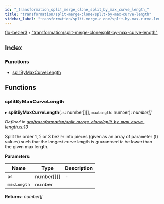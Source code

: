 ```yaml
---
id: "_transformation_split_merge_clone_split_by_max_curve_length_"
title: "transformation/split-merge-clone/split-by-max-curve-length"
sidebar_label: "transformation/split-merge-clone/split-by-max-curve-length"
---
```


[flo-bezier3](../globals.md) › ["transformation/split-merge-clone/split-by-max-curve-length"](_transformation_split_merge_clone_split_by_max_curve_length_.md)

## Index

### Functions

* [splitByMaxCurveLength](_transformation_split_merge_clone_split_by_max_curve_length_.md#splitbymaxcurvelength)

## Functions

###  splitByMaxCurveLength

▸ **splitByMaxCurveLength**(`ps`: number[][], `maxLength`: number): *number[]*

*Defined in [src/transformation/split-merge-clone/split-by-max-curve-length.ts:13](https://github.com/FlorisSteenkamp/FloBezier/blob/6f79660/src/transformation/split-merge-clone/split-by-max-curve-length.ts#L13)*

Split the order 1, 2 or 3 bezier into pieces (given as an array of parameter
(t) values) such that the longest curve length is guaranteed to be lower than
the given max length.

**Parameters:**

Name | Type | Description |
------ | ------ | ------ |
`ps` | number[][] | - |
`maxLength` | number |   |

**Returns:** *number[]*
